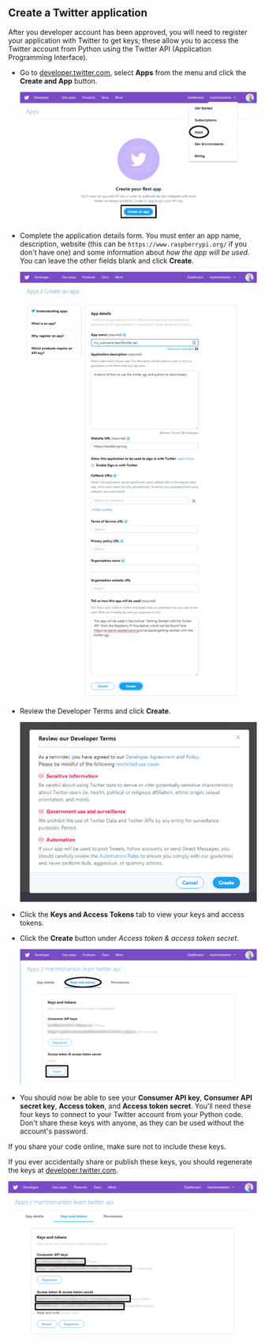 ## Create a Twitter application

After you developer account has been approved, you will need to register your application with Twitter to get keys; these allow you to access the Twitter account from Python using the Twitter API (Application Programming Interface).

- Go to [developer.twitter.com](https://developer.twitter.com), select **Apps** from the menu and click the **Create and App** button.

    ![screenshot of the apps page with the apps link in the menu and the create app button highlighted](images/create_app1.png)

- Complete the application details form. You must enter an app name, description, website (this can be `https://www.raspberrypi.org/` if you don't have one) and some information about *how the app will be used*. You can leave the other fields blank and click **Create**.

    ![screenshot of the Create an App page](images/create_app2.png)

- Review the Developer Terms and click **Create**.

    ![screen shot of developer terms popup](images/create_app3.png)

- Click the **Keys and Access Tokens** tab to view your keys and access tokens.

- Click the **Create** button under *Access token & access token secret*.

    ![screenshot of apps keys and tokens page with tab and create button selected](images/create_app4.png)

- You should now be able to see your **Consumer API key**, **Consumer API secret key**, **Access token**, and **Access token secret**. You'll need these four keys to connect to your Twitter account from your Python code. Don't share these keys with anyone, as they can be used without the account's password. 

If you share your code online, make sure not to include these keys. 

If you ever accidentally share or publish these keys, you should regenerate the keys at [developer.twitter.com](https://developer.twitter.com).

![Twitter keys](images/create_app5.png)

